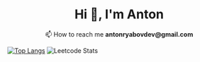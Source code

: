 <h1 align="center">Hi 👋, I'm Anton</h1>

<p align="center">📫 How to reach me <b>antonryabovdev@gmail.com</b></p>

[![Top Langs](https://github-readme-stats.vercel.app/api/top-langs/?username=antryabov&layout=compact)](https://github.com/anuraghazra/github-readme-stats)
![Leetcode Stats](https://leetcard.jacoblin.cool/antryabov)



